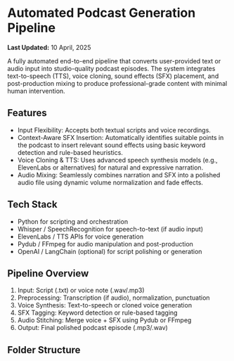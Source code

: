 # Automated Podcast Generation Pipeline

**Last Updated:** 10 April, 2025

A fully automated end-to-end pipeline that converts user-provided text or audio input into studio-quality podcast episodes. The system integrates text-to-speech (TTS), voice cloning, sound effects (SFX) placement, and post-production mixing to produce professional-grade content with minimal human intervention.

## Features

- Input Flexibility: Accepts both textual scripts and voice recordings.
- Context-Aware SFX Insertion: Automatically identifies suitable points in the podcast to insert relevant sound effects using basic keyword detection and rule-based heuristics.
- Voice Cloning & TTS: Uses advanced speech synthesis models (e.g., ElevenLabs or alternatives) for natural and expressive narration.
- Audio Mixing: Seamlessly combines narration and SFX into a polished audio file using dynamic volume normalization and fade effects.

## Tech Stack

- Python for scripting and orchestration  
- Whisper / SpeechRecognition for speech-to-text (if audio input)  
- ElevenLabs / TTS APIs for voice generation  
- Pydub / FFmpeg for audio manipulation and post-production  
- OpenAI / LangChain (optional) for script polishing or generation

## Pipeline Overview

1. Input: Script (.txt) or voice note (.wav/.mp3)
2. Preprocessing: Transcription (if audio), normalization, punctuation
3. Voice Synthesis: Text-to-speech or cloned voice generation
4. SFX Tagging: Keyword detection or rule-based tagging
5. Audio Stitching: Merge voice + SFX using Pydub or FFmpeg
6. Output: Final polished podcast episode (.mp3/.wav)

## Folder Structure

